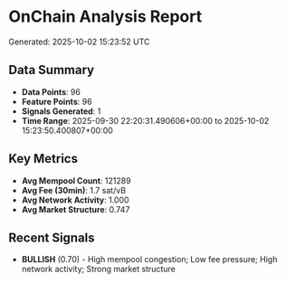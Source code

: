 # OnChain Analysis Report
Generated: 2025-10-02 15:23:52 UTC

## Data Summary
- **Data Points**: 96
- **Feature Points**: 96
- **Signals Generated**: 1
- **Time Range**: 2025-09-30 22:20:31.490606+00:00 to 2025-10-02 15:23:50.400807+00:00

## Key Metrics
- **Avg Mempool Count**: 121289
- **Avg Fee (30min)**: 1.7 sat/vB
- **Avg Network Activity**: 1.000
- **Avg Market Structure**: 0.747

## Recent Signals
- **BULLISH** (0.70) - High mempool congestion; Low fee pressure; High network activity; Strong market structure
